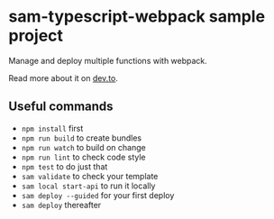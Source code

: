 # sam-typescript-webpack sample project

Manage and deploy multiple functions with webpack.

Read more about it on [dev.to](https://dev.to/elthrasher/managing-multiple-functions-with-aws-sam-and-webpack-1581).

## Useful commands

-   `npm install` first
-   `npm run build` to create bundles
-   `npm run watch` to build on change
-   `npm run lint` to check code style
-   `npm test` to do just that
-   `sam validate` to check your template
-   `sam local start-api` to run it locally
-   `sam deploy --guided` for your first deploy
-   `sam deploy` thereafter
